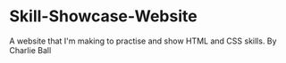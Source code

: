 # Skill-Showcase-Website
A website that I'm making to practise and show HTML and CSS skills. 
By Charlie Ball
